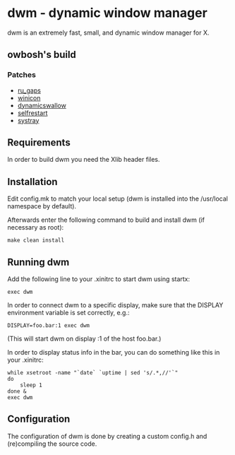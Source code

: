 # dwm - dynamic window manager
dwm is an extremely fast, small, and dynamic window manager for X.

## owbosh's build
### Patches
- [ru_gaps](https://dwm.suckless.org/patches/ru_gaps/)
- [winicon](https://dwm.suckless.org/patches/winicon/)
- [dynamicswallow](https://dwm.suckless.org/patches/dynamicswallow/)
- [selfrestart](https://dwm.suckless.org/patches/selfrestart/)
- [systray](https://dwm.suckless.org/patches/systray/)

## Requirements
In order to build dwm you need the Xlib header files.

## Installation
Edit config.mk to match your local setup (dwm is installed into
the /usr/local namespace by default).

Afterwards enter the following command to build and install dwm (if
necessary as root):

    make clean install

## Running dwm
Add the following line to your .xinitrc to start dwm using startx:

    exec dwm

In order to connect dwm to a specific display, make sure that
the DISPLAY environment variable is set correctly, e.g.:

    DISPLAY=foo.bar:1 exec dwm

(This will start dwm on display :1 of the host foo.bar.)

In order to display status info in the bar, you can do something
like this in your .xinitrc:

    while xsetroot -name "`date` `uptime | sed 's/.*,//'`"
    do
    	sleep 1
    done &
    exec dwm

## Configuration
The configuration of dwm is done by creating a custom config.h
and (re)compiling the source code.
